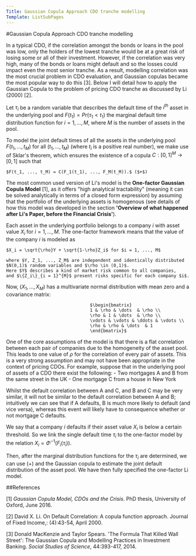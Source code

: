 ```yaml
---
Title: Gaussian Copula Approach CDO tranche modelling
Template: ListSubPages
---
```


#Gaussian Copula Approach CDO tranche modelling

In a typical CDO, if the correlation amongst the  bonds or loans in the pool was low, only the holders of the lowest tranche would be at a great risk of losing some or all of their investment. However, if the correlation was very high, many of the bonds or loans might default and so the losses could impact even the most senior tranche. As a result, modelling correlation was the most crucial problem in CDO evaluation, and Gaussian copulas became the most popular way to do this [3]. Below I will detail how to apply the Gaussian Copula to the problem of pricing CDO tranche as discussed by Li (2000) [2].

Let $\tau_i$ be a random variable that describes the default time of the $i^{th}$ asset in the underlying pool and $F(t_1) = Pr(\tau_1 < t_1)$ the marginal default time distribution function for $i = 1, ..., M$, where $M$ is the number of assets in the pool. 

To model the joint default times of all the assets in the underlying pool $F(t_1, ..., t_M)$ for all $(t_1, ..., t_M)$ (where $t_i$ is a positive real number), we make use of Sklar's theorem, which ensures the existence of a copula $C:[0,1]^M \rightarrow [0,1]$ such that 

	$F(t_1, ..., t_M) = C(F_1(t_1), ..., F_M(t_M)).$ ($+$)

The most common used version of Li's model is the **One-factor Gaussian Copula Model** [1], as it offers "high analytical tractability" (meaning it can be solved analytically in terms of a closed form expression) by assuming that the portfolio of the underlying assets is homogenous (see details of how this model was developed in the section **'Overview of what happened after Li's Paper, before the Financial Crisis'**). 

Each asset in the underlying portfolio belongs to a company $i$ with asset value $X_i$ for $i = 1, ..., M$. The one-factor framework means that the value of the company $i$ is modeled as 

	$X_i = \sqrt{\rho}Y + \sqrt{1-\rho}Z_i$ for $i = 1, ..., M$

	where $Y, Z_1, ..., Z_M$ are independent and identically distributed $N(0,1)$ random variables and $\rho \in (0,1)$. 
	Here $Y$ describes a kind of market risk common to all companies, 
	and $\{Z_i\}_{i = 1}^{M}$ present risks specific for each company $i$.

Now, $(X_1, ..., X_M)$ has a multivariate normal distribution with mean zero and a covariance matrix:

									$\begin{bmatrix}
									1 & \rho & \dots  & \rho \\
									\rho & 1 & \dots  & \rho \\
									\vdots & \vdots & \ddots & \vdots \\
									\rho & \rho & \dots  & 1
									\end{bmatrix}$

One of the core assumptions of the model is that there is a flat correlation between each pair of companies due to the homogeneity of the asset pool. This leads to one value of $\rho$ for the correlation of every pair of assets. This is a very strong assumption and may not have been appropriate in the context of pricing CDOs. For example, suppose that in the underlying pool of assets of a CDO there exist the following:
	- Two mortgages A and B from the same street in the UK
	- One mortgage C from a house in New York

Whilst the default correlation between A and C, and B and C may be very similar, it will not be similar to the default correlation between A and B; intuitively we can see that if A defaults, B is much more likely to default (and vice versa), whereas this event will likely have to consequence whether or not mortgage C defaults.

We say that a company $i$ defaults if their asset value $X_i$ is below a certain threshold. So we link the single default time $\tau_i$ to the one-factor model by the relation $X_i = \Phi^{-1}(F_i(\tau_i))$.

Then, after the marginal distribution functions for the $\tau_i$ are determined, we can use ($+$) and the Gaussian copula to estimate the joint default distribution of the asset pool. We have then fully specified the one-factor Li model.

##References

[1] *Gaussian Copula Model, CDOs and the Crisis*. PhD thesis, University of Oxford, June 2016. 

[2] David X. Li. On Default Correlation: A copula function approach. Journal of Fixed Income,: (4):43-54, April 2000.

[3] Donald MacKenzie and Taylor Spears. 'The Formula That Killed Wall Street': The Gaussian Copula and Modelling Practices in Investment Banking. *Social Studies of Science*, 44:393-417, 2014. 
